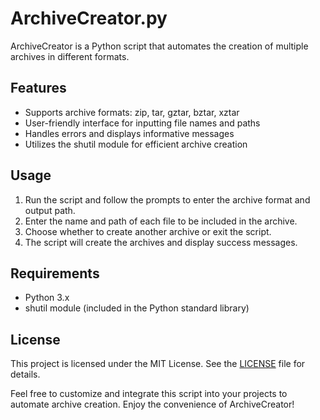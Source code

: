 # ArchiveCreator.py

ArchiveCreator is a Python script that automates the creation of multiple archives in different formats.

## Features
- Supports archive formats: zip, tar, gztar, bztar, xztar
- User-friendly interface for inputting file names and paths
- Handles errors and displays informative messages
- Utilizes the shutil module for efficient archive creation

## Usage
1. Run the script and follow the prompts to enter the archive format and output path.
2. Enter the name and path of each file to be included in the archive.
3. Choose whether to create another archive or exit the script.
4. The script will create the archives and display success messages.

## Requirements
- Python 3.x
- shutil module (included in the Python standard library)

## License
This project is licensed under the MIT License. See the [LICENSE](LICENSE) file for details.

Feel free to customize and integrate this script into your projects to automate archive creation. Enjoy the convenience of ArchiveCreator!
